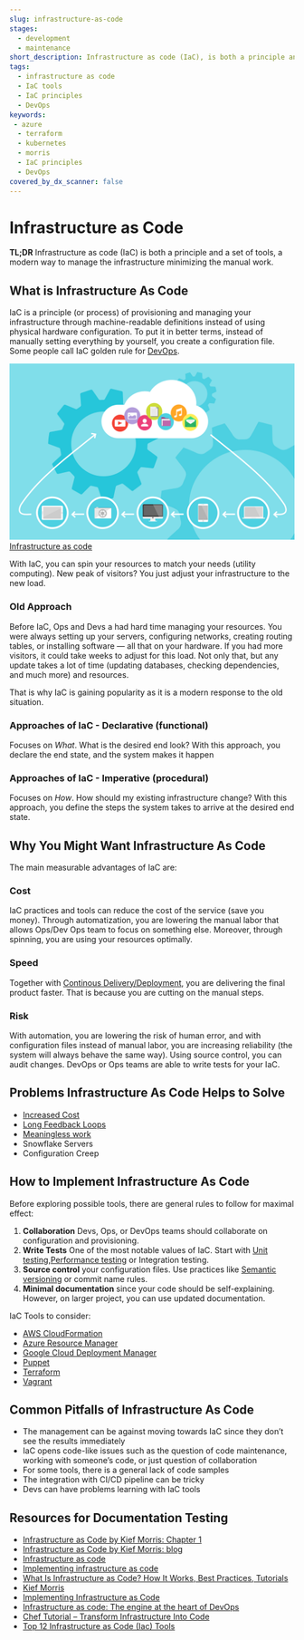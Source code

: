 ```yaml
---
slug: infrastructure-as-code
stages:
  - development
  - maintenance 
short_description: Infrastructure as code (IaC), is both a principle and a set of tools, a modern way to manage the infrastructure minimising the manual work.
tags:
  - infrastructure as code
  - IaC tools
  - IaC principles
  - DevOps
keywords:
 - azure
  - terraform
  - kubernetes
  - morris
  - IaC principles
  - DevOps
covered_by_dx_scanner: false
---
```


# Infrastructure as Code
**TL;DR** 
Infrastructure as code (IaC) is both a principle and a set of tools, a modern way to manage the infrastructure minimizing the manual work.

## What is Infrastructure As Code
IaC is a principle (or process) of provisioning and managing your infrastructure through machine-readable definitions instead of using physical hardware configuration. To put it in better terms, instead of manually setting everything by yourself, you create a configuration file. Some people call IaC golden rule for [DevOps](/practices/devops).

![Infrastructure as code](/files/infrastructure_as_code.png)
[Infrastructure as code](https://pixabay.com/cs/vectors/cloud-computing-oblak-za%C5%99%C3%ADzen%C3%AD-data-1989339/)

With IaC, you can spin your resources to match your needs (utility computing). New peak of visitors? You just adjust your infrastructure to the new load.
 
### Old Approach
Before IaC, Ops and Devs a had hard time managing your resources. You were always setting up your servers, configuring networks, creating routing tables, or installing software — all that on your hardware. If you had more visitors, it could take weeks to adjust for this load. Not only that, but any update takes a lot of time (updating databases, checking dependencies, and much more) and resources.

That is why IaC is gaining popularity as it is a modern response to the old situation.
 
### Approaches of IaC - Declarative (functional)
Focuses on _What_. What is the desired end look? With this approach, you declare the end state, and the system makes it happen
### Approaches of IaC - Imperative (procedural)
Focuses on _How_. How should my existing infrastructure change? With this approach, you define the steps the system takes to arrive at the desired end state.

## Why You Might Want Infrastructure As Code

The main measurable advantages of IaC are:

###  Cost

IaC practices and tools can reduce the cost of the service (save you money). Through automatization, you are lowering the manual labor that allows Ops/Dev Ops team to focus on something else. Moreover, through spinning, you are using your resources optimally.

### Speed

Together with [Continous Delivery/Deployment](/practices/continuous-delivery), you are delivering the final product faster. That is because you are cutting on the manual steps.


### Risk

With automation, you are lowering the risk of human error, and with configuration files instead of manual labor, you are increasing reliability (the system will always behave the same way). Using source control, you can audit changes. DevOps or Ops teams are able to write tests for your IaC. 

## Problems Infrastructure As Code Helps to Solve
* [Increased Cost](/problems/increased-cost)
* [Long Feedback Loops](/problems/long-feedback-loops)
* [Meaningless work](/problems/meaningless-work)
* Snowflake Servers
* Configuration Creep

## How to Implement Infrastructure As Code

Before exploring possible tools, there are general rules to follow for maximal effect:

1. **Collaboration** Devs, Ops, or DevOps teams should collaborate on configuration and provisioning.
2. **Write Tests** One of the most notable values of IaC. Start with [Unit testing](/practices/unit-testing),[Performance testing](/practices/performance-testing) or Integration testing.
3. **Source control** your configuration files. Use practices like [Semantic versioning](/practices/semantic-versioning) or commit name rules.
4. **Minimal documentation** since your code should be self-explaining. However, on larger project, you can use updated documentation.

IaC Tools to consider:

* [AWS CloudFormation](https://aws.amazon.com/cloudformation/)
* [Azure Resource Manager](https://docs.microsoft.com/cs-cz/azure/azure-resource-manager/management/overview)
* [Google Cloud Deployment Manager](https://cloud.google.com/deployment-manager)
* [Puppet](https://puppet.com/)
* [Terraform](https://www.terraform.io/)
* [Vagrant](https://www.vagrantup.com/)

## Common Pitfalls of Infrastructure As Code

- The management can be against moving towards IaC since they don’t see the results immediately
- IaC opens code-like issues such as the question of code maintenance, working with someone’s code, or just question of collaboration
- For some tools, there is a general lack of code samples 
- The integration with CI/CD pipeline can be tricky
- Devs can have problems learning with IaC tools


## Resources for Documentation Testing
* [Infrastructure as Code by Kief Morris: Chapter 1](https://www.oreilly.com/library/view/infrastructure-as-code/9781491924334/ch01.html)
* [Infrastructure as Code by Kief Morris: blog](https://infrastructure-as-code.com/)
* [Infrastructure as code](https://en.wikipedia.org/wiki/Infrastructure_as_code)
* [Implementing infrastructure as code](https://www.thoughtworks.com/talks/implementing-infrastructure-as-code)
* [What Is Infrastructure as Code? How It Works, Best Practices, Tutorials](https://stackify.com/what-is-infrastructure-as-code-how-it-works-best-practices-tutorials/)
* [Kief Morris](http://kief.com)
* [Implementing Infrastructure as Code](https://www.hashicorp.com/resources/implementing-infrastructure-as-code)
* [Infrastructure as code: The engine at the heart of DevOps
](https://techbeacon.com/enterprise-it/infrastructure-code-engine-heart-devops)
* [Chef Tutorial – Transform Infrastructure Into Code](https://www.edureka.co/blog/chef-tutorial/)
* [Top 12 Infrastructure as Code (Iac) Tools](https://blog.inedo.com/top-12-infrastructure-code-tools)

